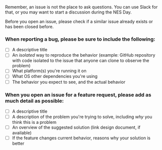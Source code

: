 Remember, an issue is not the place to ask questions. You can use Slack for that, or you may want to start a discussion during the NES Day.

Before you open an issue, please check if a similar issue already exists or has been closed before.

### When reporting a bug, please be sure to include the following:
- [ ] A descriptive title
- [ ] An *isolated* way to reproduce the behavior (example: GitHub repository with code isolated to the issue that anyone can clone to observe the problem)
- [ ] What platform(s) you're running it on
- [ ] What OS other dependencies you're using
- [ ] The behavior you expect to see, and the actual behavior

### When you open an issue for a feature request, please add as much detail as possible:
- [ ] A descriptive title
- [ ] A description of the problem you're trying to solve, including *why* you think this is a problem
- [ ] An overview of the suggested solution (link design document, if available)
- [ ] If the feature changes current behavior, reasons why your solution is better

